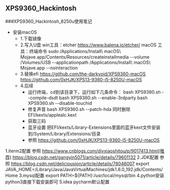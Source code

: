 ## XPS9360_Hackintosh
###XPS9360_Hackintosh_8250u使用笔记

* 安装macOS
  * 1.下载镜像
  * 2.写入U盘
      win工具：etcher https://www.balena.io/etcher/
      macOS 工具：终端命令 sudo /Applications/Install\ macOS\ Mojave.app/Contents/Resources/createinstallmedia --volume                            /Volumes/USB   --applicationpath /Applications/Install\ macOS\ Mojave.app --nointeraction
  * 3.替换efi
      https://github.com/the-darkvoid/XPS9360-macOS
      https://github.com/0xHJK/XPS13-9360-i5-8250U-macOS
  * 4.后续
      * 运行终端，cd到该目录下，运行如下几条命令：
        bash XPS9360.sh --compile-dsdt 
        bash XPS9360.sh --enable-3rdparty
        bash XPS9360.sh --disable-touchid
      * 修复声音 bash XPS9360.sh --patch-hda  同时删除EFI/kexts/applealc.kext
      * 获取三码
      * 蓝牙设置  把EFI/kexts/Library-Extensions里面的蓝牙kext文件安装到/System/Library/Extensions/目录
      * 参照 https://github.com/0xHJK/XPS13-9360-i5-8250U-macOS


1.iterm2配置
  参照 https://www.cnblogs.com/diyxiaoshitou/p/9017413.html(推荐)
      https://blog.csdn.net/gangyin5071/article/details/79601132
2.JDK配置
  参照 https://blog.csdn.net/deliciousion/article/details/78046007
      export JAVA_HOME=/Library/Java/JavaVirtualMachines/jdk1.8.0_192.jdk/Contents/Home
3.mysql配置
  export PATH=${PATH}:/usr/local/mysql/bin
4.python安装
  python3直接下载安装即可
5.idea pycharm默认配置
